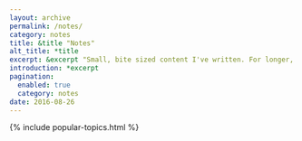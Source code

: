 ```yaml
---
layout: archive
permalink: /notes/
category: notes
title: &title "Notes"
alt_title: *title
excerpt: &excerpt "Small, bite sized content I've written. For longer, more thorough writing --- peruse the [articles section](/articles)."
introduction: *excerpt
pagination: 
  enabled: true
  category: notes
date: 2016-08-26
---
```


{% include popular-topics.html %}
